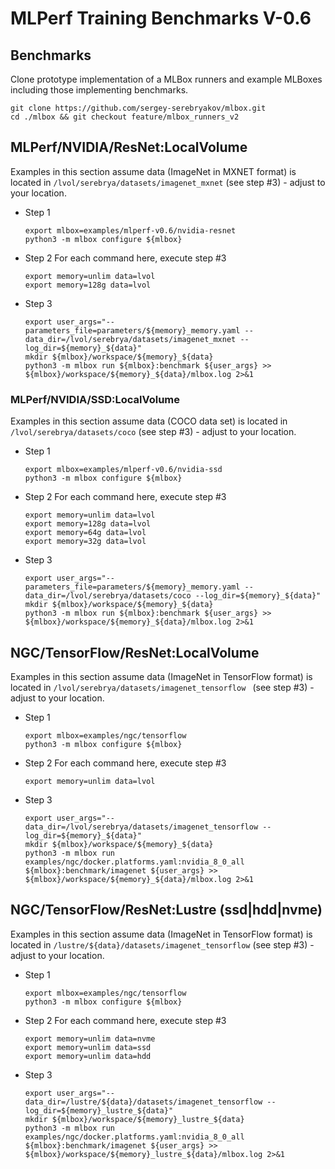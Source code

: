 # MLPerf Training Benchmarks V-0.6


## Benchmarks
Clone prototype implementation of a MLBox runners and example MLBoxes including those implementing benchmarks.
```shell script
git clone https://github.com/sergey-serebryakov/mlbox.git
cd ./mlbox && git checkout feature/mlbox_runners_v2
```

## MLPerf/NVIDIA/ResNet:LocalVolume
Examples in this section assume data (ImageNet in MXNET format) is located in `/lvol/serebrya/datasets/imagenet_mxnet`
(see step #3) - adjust to your location.
- Step 1
  ```shell script
  export mlbox=examples/mlperf-v0.6/nvidia-resnet
  python3 -m mlbox configure ${mlbox}
  ```

- Step 2
  For each command here, execute step #3
  ```shell script
  export memory=unlim data=lvol
  export memory=128g data=lvol
  ```

- Step 3
  ```shell script
  export user_args="--parameters_file=parameters/${memory}_memory.yaml --data_dir=/lvol/serebrya/datasets/imagenet_mxnet --log_dir=${memory}_${data}"
  mkdir ${mlbox}/workspace/${memory}_${data}
  python3 -m mlbox run ${mlbox}:benchmark ${user_args} >> ${mlbox}/workspace/${memory}_${data}/mlbox.log 2>&1
  ```

### MLPerf/NVIDIA/SSD:LocalVolume
Examples in this section assume data (COCO data set) is located in `/lvol/serebrya/datasets/coco`
(see step #3) - adjust to your location.

- Step 1
  ```shell script
  export mlbox=examples/mlperf-v0.6/nvidia-ssd
  python3 -m mlbox configure ${mlbox}
  ```

- Step 2
  For each command here, execute step #3
  ```shell script
  export memory=unlim data=lvol
  export memory=128g data=lvol
  export memory=64g data=lvol
  export memory=32g data=lvol
  ```

- Step 3
  ```shell script
  export user_args="--parameters_file=parameters/${memory}_memory.yaml --data_dir=/lvol/serebrya/datasets/coco --log_dir=${memory}_${data}"
  mkdir ${mlbox}/workspace/${memory}_${data}
  python3 -m mlbox run ${mlbox}:benchmark ${user_args} >> ${mlbox}/workspace/${memory}_${data}/mlbox.log 2>&1
  ```

## NGC/TensorFlow/ResNet:LocalVolume
Examples in this section assume data (ImageNet in TensorFlow format) is located in `/lvol/serebrya/datasets/imagenet_tensorflow `
(see step #3) - adjust to your location.
- Step 1
  ```shell script
  export mlbox=examples/ngc/tensorflow
  python3 -m mlbox configure ${mlbox}
  ```

- Step 2
  For each command here, execute step #3
  ```shell script
  export memory=unlim data=lvol
  ```

- Step 3
  ```shell script
  export user_args="--data_dir=/lvol/serebrya/datasets/imagenet_tensorflow --log_dir=${memory}_${data}"
  mkdir ${mlbox}/workspace/${memory}_${data}
  python3 -m mlbox run examples/ngc/docker.platforms.yaml:nvidia_8_0_all ${mlbox}:benchmark/imagenet ${user_args} >> ${mlbox}/workspace/${memory}_${data}/mlbox.log 2>&1
  ```

## NGC/TensorFlow/ResNet:Lustre (ssd|hdd|nvme)
Examples in this section assume data (ImageNet in TensorFlow format) is located in `/lustre/${data}/datasets/imagenet_tensorflow`
(see step #3) - adjust to your location.

- Step 1
  ```shell script
  export mlbox=examples/ngc/tensorflow
  python3 -m mlbox configure ${mlbox}
  ```

- Step 2
  For each command here, execute step #3
  ```shell script
  export memory=unlim data=nvme
  export memory=unlim data=ssd
  export memory=unlim data=hdd
  ```

- Step 3
  ```shell script
  export user_args="--data_dir=/lustre/${data}/datasets/imagenet_tensorflow --log_dir=${memory}_lustre_${data}"
  mkdir ${mlbox}/workspace/${memory}_lustre_${data}
  python3 -m mlbox run examples/ngc/docker.platforms.yaml:nvidia_8_0_all ${mlbox}:benchmark/imagenet ${user_args} >> ${mlbox}/workspace/${memory}_lustre_${data}/mlbox.log 2>&1
  ```
